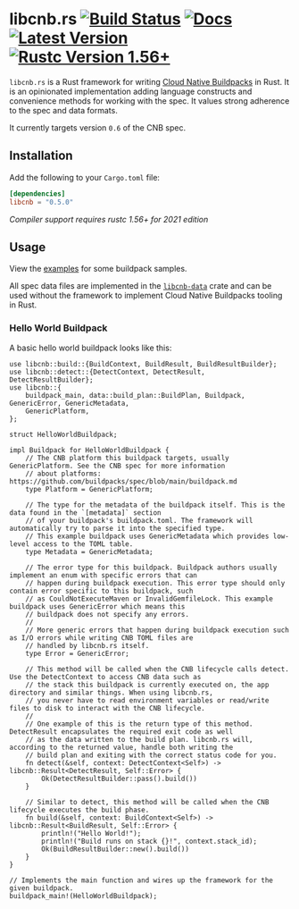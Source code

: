 # libcnb.rs [![Build Status]][ci] [![Docs]][docs.rs] [![Latest Version]][crates.io] [![Rustc Version 1.56+]][rustc]

[Build Status]: https://img.shields.io/github/workflow/status/Malax/libcnb/Rust/master
[ci]: https://github.com/Malax/libcnb/actions?query=branch%3Amaster
[Docs]: https://img.shields.io/docsrs/libcnb
[docs.rs]: https://docs.rs/libcnb/*/libcnb/
[Latest Version]: https://img.shields.io/crates/v/libcnb.svg
[crates.io]: https://crates.io/crates/libcnb
[Rustc Version 1.56+]: https://img.shields.io/badge/rustc-1.56+-lightgray.svg
[rustc]: https://blog.rust-lang.org/2021/10/21/Rust-1.56.0.html

`libcnb.rs` is a Rust framework for writing [Cloud Native Buildpacks](https://buildpacks.io) in Rust. It is an opinionated implementation adding language constructs and convenience methods for working with the spec. It values strong adherence to the spec and data formats.

It currently targets version `0.6` of the CNB spec.


## Installation
Add the following to your `Cargo.toml` file:

```toml
[dependencies]
libcnb = "0.5.0"
```

*Compiler support requires rustc 1.56+ for 2021 edition*

## Usage
View the [examples](./libcnb/examples) for some buildpack samples.

All spec data files are implemented in the [`libcnb-data`](https://docs.rs/libcnb-data) crate and
can be used without the framework to implement Cloud Native Buildpacks tooling in Rust.

### Hello World Buildpack

A basic hello world buildpack looks like this:

```rust,no_run
use libcnb::build::{BuildContext, BuildResult, BuildResultBuilder};
use libcnb::detect::{DetectContext, DetectResult, DetectResultBuilder};
use libcnb::{
    buildpack_main, data::build_plan::BuildPlan, Buildpack, GenericError, GenericMetadata,
    GenericPlatform,
};

struct HelloWorldBuildpack;

impl Buildpack for HelloWorldBuildpack {
    // The CNB platform this buildpack targets, usually GenericPlatform. See the CNB spec for more information
    // about platforms: https://github.com/buildpacks/spec/blob/main/buildpack.md
    type Platform = GenericPlatform;

    // The type for the metadata of the buildpack itself. This is the data found in the `[metadata]` section
    // of your buildpack's buildpack.toml. The framework will automatically try to parse it into the specified type.
    // This example buildpack uses GenericMetadata which provides low-level access to the TOML table.
    type Metadata = GenericMetadata;

    // The error type for this buildpack. Buildpack authors usually implement an enum with specific errors that can
    // happen during buildpack execution. This error type should only contain error specific to this buildpack, such
    // as CouldNotExecuteMaven or InvalidGemfileLock. This example buildpack uses GenericError which means this
    // buildpack does not specify any errors.
    //
    // More generic errors that happen during buildpack execution such as I/O errors while writing CNB TOML files are
    // handled by libcnb.rs itself.
    type Error = GenericError;

    // This method will be called when the CNB lifecycle calls detect. Use the DetectContext to access CNB data such as
    // the stack this buildpack is currently executed on, the app directory and similar things. When using libcnb.rs,
    // you never have to read environment variables or read/write files to disk to interact with the CNB lifecycle.
    //
    // One example of this is the return type of this method. DetectResult encapsulates the required exit code as well
    // as the data written to the build plan. libcnb.rs will, according to the returned value, handle both writing the
    // build plan and exiting with the correct status code for you.
    fn detect(&self, context: DetectContext<Self>) -> libcnb::Result<DetectResult, Self::Error> {
        Ok(DetectResultBuilder::pass().build())
    }

    // Similar to detect, this method will be called when the CNB lifecycle executes the build phase.
    fn build(&self, context: BuildContext<Self>) -> libcnb::Result<BuildResult, Self::Error> {
        println!("Hello World!");
        println!("Build runs on stack {}!", context.stack_id);
        Ok(BuildResultBuilder::new().build())
    }
}

// Implements the main function and wires up the framework for the given buildpack.
buildpack_main!(HelloWorldBuildpack);
```
